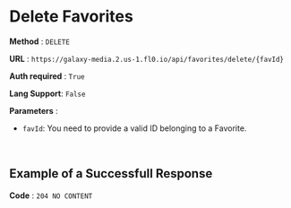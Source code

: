 # Delete Favorites

**Method** : `DELETE`

**URL** : `https://galaxy-media.2.us-1.fl0.io/api/favorites/delete/{favId}`

**Auth required** : `True`

**Lang Support**: `False`

**Parameters** : 
* `favId`: You need to provide a valid ID belonging to a Favorite.

<br />

## Example of a Successfull Response

**Code** : `204 NO CONTENT`
